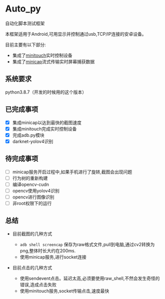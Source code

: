 # Auto_py
自动化脚本测试框架

本框架适用于Android,可用显示并控制通过usb,TCP/IP连接的安卓设备。

目前主要有以下部分:

* 集成了[minitouch](https://github.com/DeviceFarmer/minitouch)实时控制设备
* 集成了[minicap](https://github.com/DeviceFarmer/minicap)流式传输实时屏幕捕获数据


## 系统要求
python3.8.7（开发的时候用的这个版本）


## 已完成事项
- [x] 集成minicap以达到最快的截图速度
- [x] 集成minitouch完成实时控制设备
- [x] 完成adb.py模块
- [x] darknet-yolov4识别

## 待完成事项
- [ ] minicap服务开启过程中,如果手机进行了旋转,截图会出现问题
- [ ] 行为树的重新构建
- [ ]  编译opencv-cudn
- [ ]  opencv使用yolov4识别
- [ ]  opencv进行图像识别
- [ ]  非root权限下的运行

## 总结
- 目前截图的几种方式
  - `adb shell screencap` 保存为raw格式文件,pull到电脑,通过cv2转换为png,整体时长大约在200ms.
  - 使用minicap服务,进行socket连接

- 目前点击的几种方式
  - 使用sendevent点击。延迟太高,必须要使用raw_shell,不然会发生奇怪的错误,造成点击失败
  - 使用minitouch服务,socket传输点击,速度最快
  
